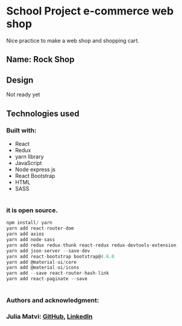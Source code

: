 # School Project e-commerce web shop

Nice practice to make a web shop and shopping cart.

## Name: Rock Shop

## Design

Not ready yet

## Technologies used

### Built with:

- React
- Redux
- yarn library
- JavaScript
- Node express js
- React Bootstrap
- HTML
- SASS

#

### it is open source.

```js
npm install/ yarn
yarn add react-router-dom
yarn add axios
yarn add node-sass
yarn add redux redux-thunk react-redux redux-devtools-extension
yarn add json-server --save-dev
yarn add react-bootstrap bootstrap@4.6.0
yarn add @material-ui/core
yarn add @material-ui/icons
yarn add --save react-router-hash-link
yarn add react-paginate --save
```

#

### Authors and acknowledgment:

### Julia Matvi: [GitHub](https://github.com/jualiasha), [LinkedIn](www.linkedin.com/in/jualiasha)
